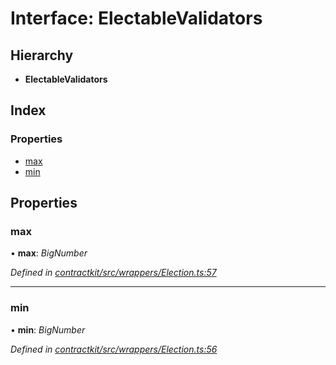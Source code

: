 # Interface: ElectableValidators

## Hierarchy

* **ElectableValidators**

## Index

### Properties

* [max](_wrappers_election_.electablevalidators.md#max)
* [min](_wrappers_election_.electablevalidators.md#min)

## Properties

###  max

• **max**: *BigNumber*

*Defined in [contractkit/src/wrappers/Election.ts:57](https://github.com/celo-org/celo-monorepo/blob/master/packages/contractkit/src/wrappers/Election.ts#L57)*

___

###  min

• **min**: *BigNumber*

*Defined in [contractkit/src/wrappers/Election.ts:56](https://github.com/celo-org/celo-monorepo/blob/master/packages/contractkit/src/wrappers/Election.ts#L56)*
